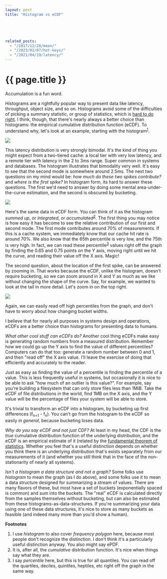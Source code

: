 ```yaml
---
layout: post
title: "Histogram vs eCDF"





related_posts:
  - "/2017/12/28/mean/"
  - "/2023/02/07/hot-keys/"
  - "/2021/04/19/latency/"
---
```

{{ page.title }}
================

<p class="meta">Accumulation is a fun word.</p>

Histograms are a rightfully popular way to present data like latency, throughput, object size, and so on. Histograms avoid some of the difficulties of picking a summary statistic, or group of statistics, which is [hard to do right](https://brooker.co.za/blog/2017/12/28/mean.html). I think, though, that there's nearly always a better choice than histograms: the empirical cumulative distribution function (eCDF). To understand why, let's look at an example, starting with the histogram<sup>[1](#foot1)</sup>.

![](https://mbrooker-blog-images.s3.amazonaws.com/blog_hist_10bucket.png)

This latency distribution is very strongly bimodal. It's the kind of thing you might expect from a two-tiered cache: a local tier with very low latency, and a remote tier with latency in the 2 to 3ms range. Super common in systems and databases. The histogram illustrates that bimodality very well. It's easy to see that the second mode is somewhere around 2.5ms. The next two questions on my mind would be: *how much do these two spikes contribute?* and *where is the first spike?* In histogram form, its hard to answer these questions. The first we'd need to answer by doing some mental area-under-the-curve estimation, and the second is obscured by bucketing.

![](https://mbrooker-blog-images.s3.amazonaws.com/blog_ecdf.png)

Here's the same data in eCDF form. You can think of it as the histogram *summed up*, or *integrated*, or *accumulated*<sup>[2](#foot2)</sup>. The first thing you may notice is how easy it has become to see the relative contribution of our first and second mode. The first mode contributes around 70% of measurements. If this is a cache system, we immediately know that our cache hit rate is around 70%. We also know that the 65th percentile is very low, and the 75th is very high. In fact, we can read these percentile<sup>[3](#foot3)</sup> values right off the graph by finding the 0.65 and 0.75 points on the Y axis, moving right until we hit the curve, and reading their value off the X axis. Magic!

The second question, about the location of the first spike, can be answered by zooming in. That works because the eCDF, unlike the histogram, doesn't require bucketing, so we can zoom around in X and Y as much as we like without changing the shape of the curve. Say, for example, we wanted to look at the tail in more detail. Let's zoom in on the top right.

![](https://mbrooker-blog-images.s3.amazonaws.com/blog_ecdf_zoomed.png)

Again, we can easily read off high percentiles from the graph, and don't have to worry about how changing bucket widths.

I believe that for nearly all purposes in systems design and operations, eCDFs are a better choice than histograms for presenting data to humans.

*What other cool stuff can eCDFs do?*
Another cool thing eCDFs make easy is generating random numbers from a measured distribution. Remember how we could go up the Y axis to find the value of different percentiles? Computers can do that too: generate a random number between 0 and 1, and then "read off" the X axis value. I'll leave the exercise of doing that efficiently and accurately to the reader.
 
Just as easy as finding the value of a percentile is finding the percentile of a value. This is less frequently useful in systems, but occasionally it is nice to be able to ask "how much of an outlier is this value?". For example, say you're building a filesystem that can only store files less than 1MiB. Take the eCDF of file distributions in the world, find 1MB on the X axis, and the Y value will be the percentage of files your system will be able to store.

It's trivial to transform an eCDF into a histogram, by bucketing up first differences (f<sub>n+1</sub> - f<sub>n</sub>). You can't go from the histogram to the eCDF so easily *in general*, because bucketing loses data.

*Why do you say eCDF and not just CDF?*
At least in my head, the CDF is the *true* cumulative distribution function of the underlying distribution, and the eCDF is an empirical estimate of it (related by the [fundamental theorem of statistics](https://en.wikipedia.org/wiki/Glivenko%E2%80%93Cantelli_theorem). Whether you feel that's a useful distinction depends on whether you think there is an underlying distribution that's exists separately from our measurements of it (and whether you still think that in the face of the non-stationarity of nearly all systems).

*Isn't a histogram a data structure and not a graph?*
Some folks use *histogram* to mean the graph (as I do above), and some folks use it to mean a data structure designed for summarizing a stream of values. There are many flavors of these, but most have a set of buckets (exponentially spaced is common) and sum into the buckets. The "real" eCDF is calculated directly from the samples themselves without bucketing, but can also be estimated from these histograms-as-data-structures. If you're summarizing your data using one of these data structures, it's nice to store as many buckets as feasible (and indeed many more than you'd show a human).

**Footnotes**

 1. <a name="foot1"></a> I use *histogram* to also cover *frequency polygon* here, because most people don't recognize the distinction. I don't think it's a particularly useful distinction anyway. You also might say ePDF.
 2. <a name="foot2"></a> It is, after all, the *cumulative* distribution function. It's nice when things say what they are.
 3. <a name="foot3"></a> I say *percentile* here, but this is true for all quantiles. You can read off the quartiles, deciles, quintiles, heptiles, etc right off the graph in the same way.